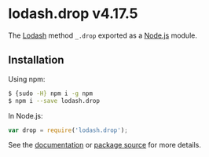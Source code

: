 # lodash.drop v4.17.5

The [Lodash](https://lodash.com/) method `_.drop` exported as a [Node.js](https://nodejs.org/) module.

## Installation

Using npm:
```bash
$ {sudo -H} npm i -g npm
$ npm i --save lodash.drop
```

In Node.js:
```js
var drop = require('lodash.drop');
```

See the [documentation](https://lodash.com/docs#drop) or [package source](https://github.com/lodash/lodash/blob/4.17.5-npm-packages/lodash.drop) for more details.
